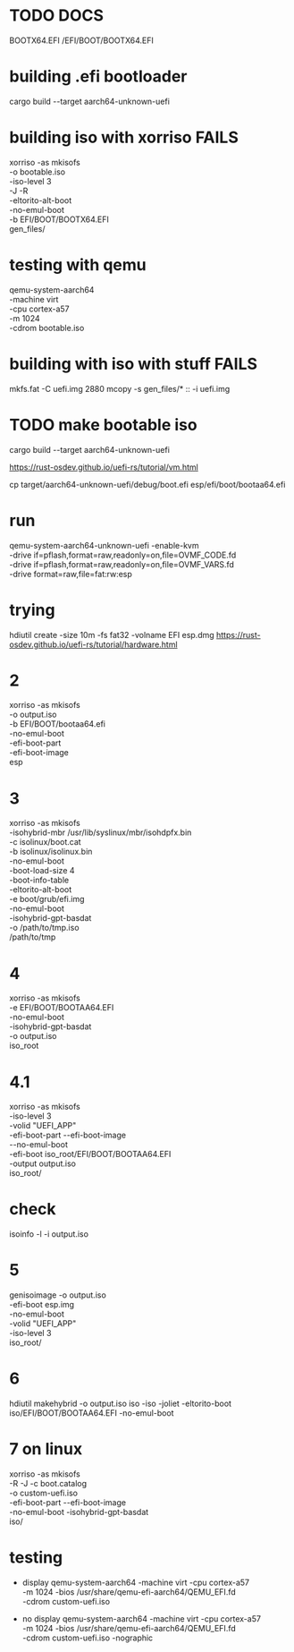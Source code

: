 # TODO DOCS


BOOTX64.EFI
/EFI/BOOT/BOOTX64.EFI

# building .efi bootloader

cargo build --target aarch64-unknown-uefi

# building iso with xorriso FAILS

xorriso -as mkisofs \
    -o bootable.iso \
    -iso-level 3 \
    -J -R \
    -eltorito-alt-boot \
    -no-emul-boot \
    -b EFI/BOOT/BOOTX64.EFI \
    gen_files/


# testing with qemu

qemu-system-aarch64 \
  -machine virt \
  -cpu cortex-a57 \
  -m 1024 \
  -cdrom bootable.iso

# building with iso with stuff FAILS
mkfs.fat -C uefi.img 2880
mcopy -s gen_files/* :: -i uefi.img

# TODO make bootable iso

cargo build --target aarch64-unknown-uefi

https://rust-osdev.github.io/uefi-rs/tutorial/vm.html

cp target/aarch64-unknown-uefi/debug/boot.efi esp/efi/boot/bootaa64.efi

# run

qemu-system-aarch64-unknown-uefi -enable-kvm \
    -drive if=pflash,format=raw,readonly=on,file=OVMF_CODE.fd \
    -drive if=pflash,format=raw,readonly=on,file=OVMF_VARS.fd \
    -drive format=raw,file=fat:rw:esp

# trying

hdiutil create -size 10m -fs fat32 -volname EFI esp.dmg
https://rust-osdev.github.io/uefi-rs/tutorial/hardware.html

# 2
xorriso -as mkisofs \
    -o output.iso \
    -b EFI/BOOT/bootaa64.efi \
    -no-emul-boot \
    -efi-boot-part \
    -efi-boot-image \
    esp

# 3

xorriso -as mkisofs \
  -isohybrid-mbr /usr/lib/syslinux/mbr/isohdpfx.bin \
  -c isolinux/boot.cat \
  -b isolinux/isolinux.bin \
  -no-emul-boot \
  -boot-load-size 4 \
  -boot-info-table \
  -eltorito-alt-boot \
  -e boot/grub/efi.img \
  -no-emul-boot \
  -isohybrid-gpt-basdat \
  -o /path/to/tmp.iso \
  /path/to/tmp

# 4

xorriso -as mkisofs \
  -e EFI/BOOT/BOOTAA64.EFI \
  -no-emul-boot \
  -isohybrid-gpt-basdat \
  -o output.iso \
  iso_root

# 4.1

xorriso -as mkisofs \
  -iso-level 3 \
  -volid "UEFI_APP" \
  -efi-boot-part --efi-boot-image \
  --no-emul-boot \
  -efi-boot iso_root/EFI/BOOT/BOOTAA64.EFI \
  -output output.iso \
  iso_root/

# check

isoinfo -l -i output.iso

# 5
genisoimage -o output.iso \
  -efi-boot esp.img \
  -no-emul-boot \
  -volid "UEFI_APP" \
  -iso-level 3 \
  iso_root/

# 6
hdiutil makehybrid -o output.iso iso -iso -joliet -eltorito-boot iso/EFI/BOOT/BOOTAA64.EFI -no-emul-boot

# 7 on linux
xorriso -as mkisofs \
  -R -J -c boot.catalog \
  -o custom-uefi.iso \
  -efi-boot-part --efi-boot-image \
  -no-emul-boot -isohybrid-gpt-basdat \
  iso/

# testing
- display
qemu-system-aarch64 -machine virt -cpu cortex-a57 \
  -m 1024 -bios /usr/share/qemu-efi-aarch64/QEMU_EFI.fd \
  -cdrom custom-uefi.iso

- no display
qemu-system-aarch64 -machine virt -cpu cortex-a57 \
  -m 1024 -bios /usr/share/qemu-efi-aarch64/QEMU_EFI.fd \
  -cdrom custom-uefi.iso -nographic
